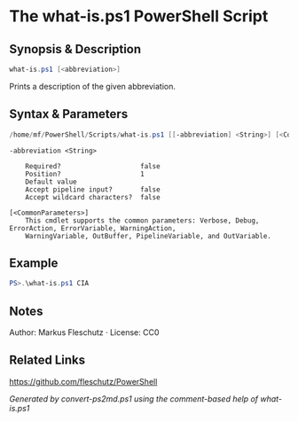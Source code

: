# The what-is.ps1 PowerShell Script

## Synopsis & Description
```powershell
what-is.ps1 [<abbreviation>]
```

Prints a description of the given abbreviation.

## Syntax & Parameters
```powershell
/home/mf/PowerShell/Scripts/what-is.ps1 [[-abbreviation] <String>] [<CommonParameters>]
```

```
-abbreviation <String>
    
    Required?                    false
    Position?                    1
    Default value                
    Accept pipeline input?       false
    Accept wildcard characters?  false
```

```
[<CommonParameters>]
    This cmdlet supports the common parameters: Verbose, Debug, ErrorAction, ErrorVariable, WarningAction, 
    WarningVariable, OutBuffer, PipelineVariable, and OutVariable.
```

## Example
```powershell
PS>.\what-is.ps1 CIA
```


## Notes
Author: Markus Fleschutz · License: CC0

## Related Links
https://github.com/fleschutz/PowerShell

*Generated by convert-ps2md.ps1 using the comment-based help of what-is.ps1*
